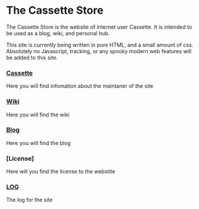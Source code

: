 # The Cassette Store
The Cassette Store is the website of internet user Cassette. It is intended to be used as a blog, wiki, and personal hub. 

This site is currently being written in pure HTML, and a small amount of css. Absolutely no Javascript, tracking, or any spooky modern web features will be added to this site.

### [Cassette](Cassette/Cassette.md)
Here you will find infomation about the maintaner of the site

### [Wiki](Wiki/Wiki.md)
Here you will find the wiki

### [Blog](Blog/Blog.md)
Here you will find the blog

### [License]
Here will you find the license to the webstite

### [LOG](LOG.md)
The log for the site
